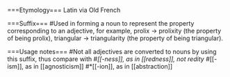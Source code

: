 ===Etymology===
Latin via Old French

===Suffix===
#Used in forming a noun to represent the property corresponding to an adjective, for example, prolix -> prolixity (the property of being prolix), triangular -> triangularity (the property of being triangular). 

===Usage notes===
#Not all adjectives are converted to nouns by using this suffix, thus compare with
#*[[-ness]], as in [[redness]], not redity
#*[[-ism]], as in [[agnosticism]]
#*[[-ion]], as in [[abstraction]]